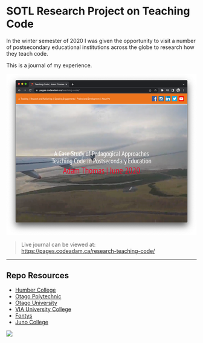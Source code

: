 # SOTL Research Project on Teaching Code

In the winter semester of 2020 I was given the opportunity to visit a number of postsecondary educational institutions across the globe to research how they teach code.

This is a journal of my experience.

![Teaching Pedagogies](_readme/screenshot-pedagogies.png)

> Live journal can be viewed at:  
> https://pages.codeadam.ca/research-teaching-code/

***

## Repo Resources

- [Humber College](https://humber.ca/)
- [Otago Polytechnic](https://www.op.ac.nz/)
- [Otago University](https://www.otago.ac.nz/)
- [VIA University College](https://en.via.dk/)
- [Fontys](https://fontys.edu/)
- [Juno College](https://junocollege.com/)

<a href="https://codeadam.ca">
<img src="https://codeadam.ca/images/code-block.png" width="100">
</a>
